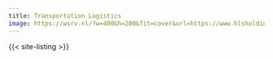```yaml
---
title: Transportation Logistics
image: https://wsrv.nl/?w=400&h=200&fit=cover&url=https://www.hlsholding.com/web/image/5465-c1e949dd/about-us.jpg
---
```


{{< site-listing >}}